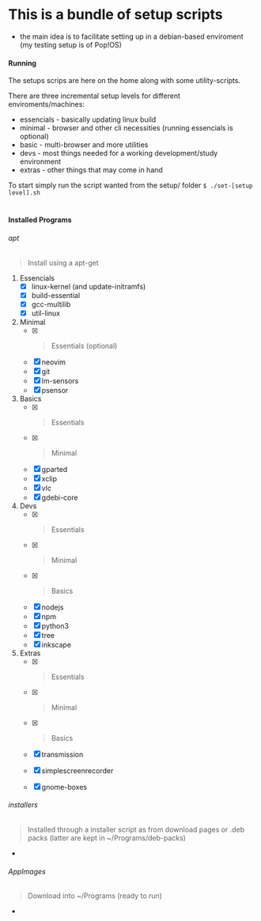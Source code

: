 # This is a bundle of setup scripts

- the main idea is to facilitate setting up in a debian-based enviroment (my testing setup is of Pop!OS)

#### Running

The setups scrips are here on the home along with some utility-scripts.

There are three incremental setup levels for different enviroments/machines:
 * essencials - basically updating linux build
 * minimal    - browser and other cli necessities (running essencials is optional)
 * basic      - multi-browser and more utilities
 * devs       - most things needed for a working development/study environment
 * extras     - other things that may come in hand

To start simply run the script wanted from the setup/ folder
```$ ./set-[setup level].sh```

#

#### Installed Programs

###### apt
> Install using a apt-get
 1. Essencials
    - [X] linux-kernel (and update-initramfs)
    - [X] build-essential
    - [X] gcc-multilib
    - [X] util-linux

 2. Minimal
    - [X] > Essentials (optional)
    - [X] neovim
    - [X] git
    - [X] lm-sensors
    - [X] psensor

 3. Basics
    - [X] > Essentials
    - [X] > Minimal
    - [X] gparted
    - [X] xclip
    - [X] vlc
    - [X] gdebi-core

 4. Devs
    - [X] > Essentials
    - [X] > Minimal 
    - [X] > Basics
    - [X] nodejs
    - [X] npm 
    - [X] python3
    - [X] tree
    - [X] inkscape

 5. Extras
    - [X] > Essentials
    - [X] > Minimal 
    - [X] > Basics
    - [X] transmission
    - [X] simplescreenrecorder
    - [X] gnome-boxes


###### installers
> Installed through a installer script as from download pages or .deb packs (latter are kept in ~/Programs/deb-packs)
 * 

###### AppImages
> Download into ~/Programs (ready to run)
 * 


